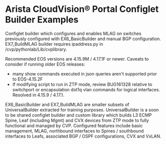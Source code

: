 # Arista CloudVision&reg; Portal Configlet Builder Examples
Configlet builder which configures and enables MLAG on switches previously configured with EX6_BasicBuilder and manual BGP configuration.  EX7_BuildMLAG builder requires ipaddress.py in /cvp/pythonlab/Lib/cvplibrary.  

Recommended EOS versions are 4.15.9M / 4.17.1F or newer. Caveats to consider if running older EOS releases:
  * many show commands executed in json queries aren't supported prior to EOS-4.15.2F
  * If modifying script to run in ZTP mode, review BUG161328 relative to switchport or encapsulation dot1q vlan commands for logical interfaces.  Resolved in 4.15.9 / 4.17.1.
  
EX6_BasicBuilder and EX7_BuildMLAG are smaller subsets of UniversalBuilder extracted for training purposes. UniversalBuilder is a soon to be shared configlet builder and custom library which builds L3 ECMP Spine, Leaf (including Mgmt) and CVX devices from ZTP mode to fully functional and managed by CVP. Configured features include basic management, MLAG, northbound interfaces to Spines / southbound interfaces to Leafs, associated BGP / OSPF configurations, CVX and VxLAN.
